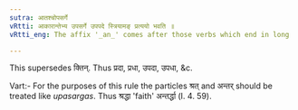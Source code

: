 ```yaml
---
sutra: आतश्चोपसर्गे
vRtti: आकारान्तेभ्य उपसर्गे उपपदे स्त्रियामङ् प्रत्ययो भवति ॥
vRtti_eng: The affix '_an_' comes after those verbs which end in long '_a_' when an _upasarga_ is in composition, and when the word to be formed is feminine.

---
```

This supersedes क्तिन्. Thus प्रदा, प्रधा, उपदा, उपधा, &c.

Vart:- For the purposes of this rule the particles श्रत् and अन्तर् should be treated like _upasargas_. Thus श्रद्धा 'faith' अन्तर्द्धा (I. 4. 59).